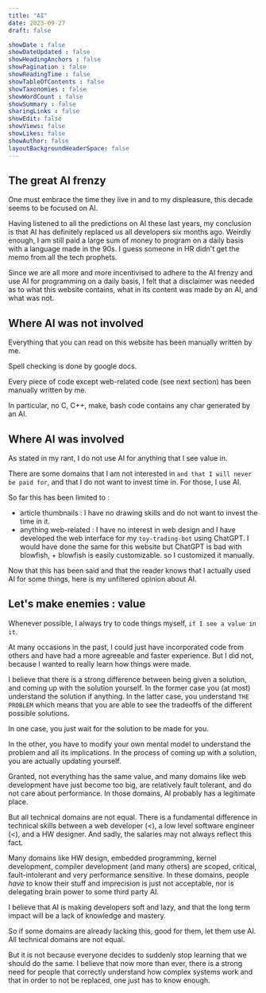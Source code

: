 ```yaml
---
title: "AI"
date: 2023-09-27
draft: false

showDate : false
showDateUpdated : false
showHeadingAnchors : false
showPagination : false
showReadingTime : false
showTableOfContents : false
showTaxonomies : false 
showWordCount : false
showSummary : false
sharingLinks : false
showEdit: false
showViews: false
showLikes: false
showAuthor: false
layoutBackgroundHeaderSpace: false
---
```


## The great AI frenzy

One must embrace the time they live in and to my displeasure, this decade seems to be focused on AI.

Having listened to all the predictions on AI these last years, my conclusion is that AI has definitely replaced us all developers six months ago. Weirdly enough, I am still paid a large sum of money to program on a daily basis with a language made in the 90s. I guess someone in HR didn't get the memo from all the tech prophets.

Since we are all more and more incentivised to adhere to the AI frenzy and use AI for programming on a daily basis, I felt that a disclaimer was needed as to what this website contains, what in its content was made by an AI, and what was not.

## Where AI was not involved

Everything that you can read on this website has been manually written by me.

Spell checking is done by google docs.

Every piece of code except web-related code (see next section) has been manually written by me.

In particular, no C, C++, make, bash code contains any char generated by an AI.

## Where AI was involved

As stated in my rant, I do not use AI for anything that I see value in.

There are some domains that I am not interested in `and that I will never be paid for`, and that I do not want to invest time in. For those, I use AI.

So far this has been limited to :
- article thumbnails : I have no drawing skills and do not want to invest the time in it.
- anything web-related : I have no interest in web design and I have developed the web interface for my `toy-trading-bot` using ChatGPT. I would have done the same for this website but ChatGPT is bad with blowfish, + blowfish is easily customizable. so I customized it manually.

Now that this has been said and that the reader knows that I actually used AI for some things, here is my unfiltered opinion about AI.

## Let's make enemies : value

Whenever possible, I always try to code things myself, `if I see a value in it`.

At many occasions in the past, I could just have incorporated code from others and have had a more agreeable and faster experience. But I did not, because I wanted to really learn how things were made.

I believe that there is a strong difference between being given a solution, and coming up with the solution yourself. In the former case you (at most) understand the solution if anything. In the latter case, you understand `THE PROBLEM` which means that you are able to see the tradeoffs of the different possible solutions.

In one case, you just wait for the solution to be made for you.

In the other, you have to modify your own mental model to understand the problem and all its implications. In the process of coming up with a solution, you are actually updating yourself.

Granted, not everything has the same value, and many domains like web development have just become too big, are relatively fault tolerant, and do not care about performance. In those domains, AI probably has a legitimate place.

But all technical domains are not equal. There is a fundamental difference in technical skills between a web developer (<), a low level software engineer (<), and a HW designer. And sadly, the salaries may not always reflect this fact.

Many domains like HW design, embedded programming, kernel development, compiler development (and many others) are scoped, critical, fault-intolerant and very performance sensitive. In these domains, people _have_ to know their stuff and imprecision is just not acceptable, nor is delegating brain power to some third party AI.

I believe that AI is making developers soft and lazy, and that the long term impact will be a lack of knowledge and mastery.

So if some domains are already lacking this, good for them, let them use AI. All technical domains are not equal.

But it is not because everyone decides to suddenly stop learning that we should do the same. I believe that now more than ever, there is a strong need for people that correctly understand how complex systems work and that in order to not be replaced, one just has to know enough.

